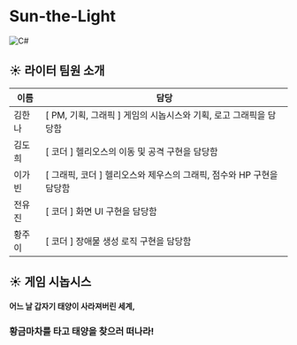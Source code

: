 # Sun-the-Light
  ![C#](https://img.shields.io/badge/c%23-%23239120.svg?style=for-the-badge&logo=c-sharp&logoColor=white)


## ☀️ 라이터 팀원 소개
이름 | 담당
------------- | -------------
김한나 | [ PM, 기획, 그래픽 ] 게임의 시놉시스와 기획, 로고 그래픽을 담당함 
김도희 | [ 코더 ] 헬리오스의 이동 및 공격 구현을 담당함
이가빈 | [ 그래픽, 코더 ] 헬리오스와 제우스의 그래픽, 점수와 HP 구현을 담당함
전유진 | [ 코더 ] 화면 UI 구현을 담당함
황주이 | [ 코더 ] 장애물 생성 로직 구현을 담당함
## ☀️ 게임 시놉시스
#### 어느 날 갑자기 태양이 사라져버린 세계,
### 황금마차를 타고 태양을 찾으러 떠나라!
